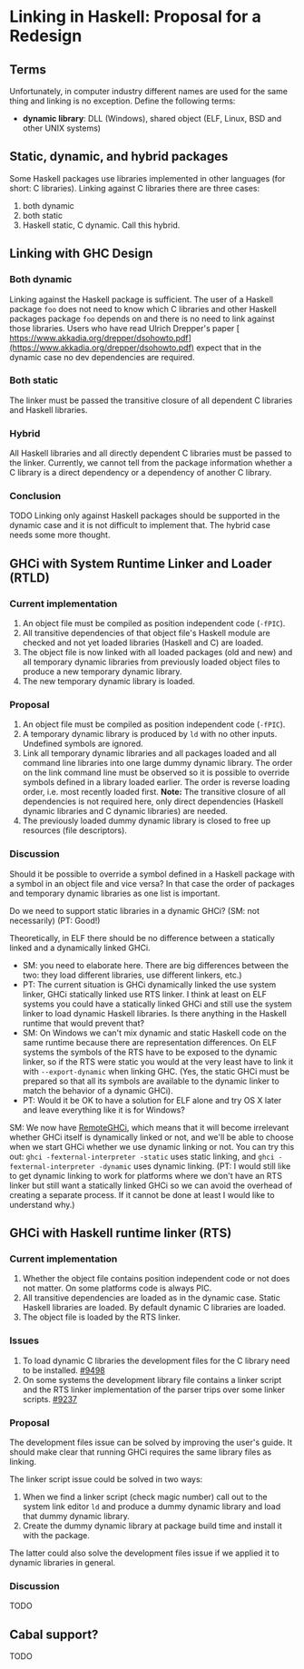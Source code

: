 # Linking in Haskell: Proposal for a Redesign

## Terms


Unfortunately, in computer industry different names are used for the same thing and linking is no exception. Define the following terms:

- **dynamic library**: DLL (Windows), shared object (ELF, Linux, BSD and other UNIX systems)

## Static, dynamic, and hybrid packages


Some Haskell packages use libraries implemented in other languages (for short: C libraries). Linking against C libraries there are three cases:

1. both dynamic
1. both static
1. Haskell static, C dynamic. Call this hybrid.

## Linking with GHC Design

### Both dynamic


Linking against the Haskell package is sufficient. The user of a Haskell package `foo` does not need to know which C libraries and other Haskell packages package `foo` depends on and there is no need to link against those libraries. Users who have read Ulrich Drepper's paper [ https://www.akkadia.org/drepper/dsohowto.pdf](https://www.akkadia.org/drepper/dsohowto.pdf) expect that in the dynamic case no dev dependencies are required. 

### Both static


The linker must be passed the transitive closure of all dependent C libraries and Haskell libraries.

### Hybrid


All Haskell libraries and all directly dependent C libraries must be passed to the linker. Currently, we cannot tell from the package information whether a C library is a direct dependency or a dependency of another C library.

### Conclusion

TODO
Linking only against Haskell packages should be supported in the dynamic case and it is not difficult to implement that. The hybrid case needs some more thought. 

## GHCi with System Runtime Linker and Loader (RTLD)

### Current implementation

1. An object file must be compiled as position independent code (`-fPIC`). 
1. All transitive dependencies of that object file's Haskell module are checked and not yet loaded libraries (Haskell and C) are loaded.
1. The object file is now linked with all loaded packages (old and new) and all temporary dynamic libraries from previously loaded object files to produce a new temporary dynamic library.
1. The new temporary dynamic library is loaded.

### Proposal

1. An object file must be compiled as position independent code (`-fPIC`).
1. A temporary dynamic library is produced by `ld` with no other inputs. Undefined symbols are ignored.
1. Link all temporary dynamic libraries and all packages loaded and all command line libraries into one large dummy dynamic library. The order on the link command line must be observed so it is possible to override symbols defined in a library loaded earlier. The order is reverse loading order, i.e. most recently loaded first. **Note:** The transitive closure of all dependencies is not required here, only direct dependencies (Haskell dynamic libraries and C dynamic libraries) are needed.
1. The previously loaded dummy dynamic library is closed to free up resources (file descriptors).

### Discussion


Should it be possible to override a symbol defined in a Haskell package with a symbol in an object file and vice versa? In that case the order of packages and temporary dynamic libraries as one list is important. 


Do we need to support static libraries in a dynamic GHCi? (SM: not necessarily) (PT: Good!)


Theoretically, in ELF there should be no difference between a statically linked and a dynamically linked GHCi.  

- SM: you need to elaborate here.  There are big differences between the two: they load different libraries, use different linkers, etc.) 
- PT: The current situation is GHCi dynamically linked the use system linker, GHCi statically linked use RTS linker. I think at least on ELF systems you could have a statically linked GHCi and still use the system linker to load dynamic Haskell libraries. Is there anything in the Haskell runtime that would prevent that?
- SM: On Windows we can't mix dynamic and static Haskell code on the same runtime because there are representation differences.  On ELF systems the symbols of the RTS have to be exposed to the dynamic linker, so if the RTS were static you would at the very least have to link it with `--export-dynamic` when linking GHC. (Yes, the static GHCi must be prepared so that all its symbols are available to the dynamic linker to match the behavior of a dynamic GHCi). 
- PT: Would it be OK to have a solution for ELF alone and try OS X later and leave everything like it is for Windows?


SM: We now have [RemoteGHCi](remote-gh-ci), which means that it will become irrelevant whether GHCi itself is dynamically linked or not, and we'll be able to choose when we start GHCi whether we use dynamic linking or not.  You can try this out: `ghci -fexternal-interpreter -static` uses static linking, and `ghci -fexternal-interpreter -dynamic` uses dynamic linking. (PT: I would still like to get dynamic linking to work for platforms where we don't have an RTS linker but still want a statically linked GHCi so we can avoid the overhead of creating a separate process. If it cannot be done at least I would like to understand why.)

## GHCi with Haskell runtime linker (RTS)

### Current implementation

1. Whether the object file contains position independent code or not does not matter. On some platforms code is always PIC.
1. All transitive dependencies are loaded as in the dynamic case. Static Haskell libraries are loaded. By default dynamic C libraries are loaded.
1. The object file is loaded by the RTS linker.

### Issues

1. To load dynamic C libraries the development files for the C library need to be installed. [\#9498](https://gitlab.haskell.org//ghc/ghc/issues/9498)
1. On some systems the development library file contains a linker script and the RTS linker implementation of the parser trips over some linker scripts. [\#9237](https://gitlab.haskell.org//ghc/ghc/issues/9237)

### Proposal


The development files issue can be solved by improving the user's guide. It should make clear that running GHCi requires the same library files as linking.


The linker script issue could be solved in two ways:

1. When we find a linker script (check magic number) call out to the system link editor `ld` and produce a dummy dynamic library and load that dummy dynamic library.
1. Create the dummy dynamic library at package build time and install it with the package.


The latter could also solve the development files issue if we applied it to dynamic libraries in general.


### Discussion



TODO


## Cabal support?



TODO


